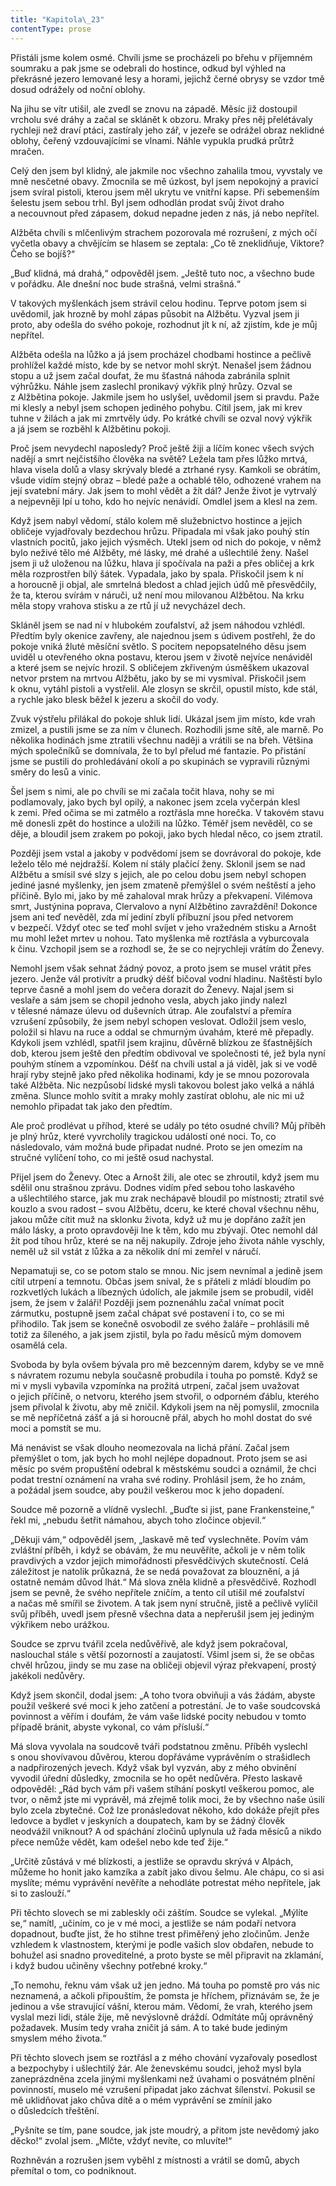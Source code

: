 ```yaml
---
title: "Kapitola\_23"
contentType: prose
---
```


Přistáli jsme kolem osmé. Chvíli jsme se procházeli po břehu v příjemném soumraku a pak jsme se odebrali do hostince, odkud byl výhled na překrásné jezero lemované lesy a horami, jejichž černé obrysy se vzdor tmě dosud odrážely od noční oblohy.

Na jihu se vítr utišil, ale zvedl se znovu na západě. Měsíc již dostoupil vrcholu své dráhy a začal se sklánět k obzoru. Mraky přes něj přelétávaly rychleji než draví ptáci, zastíraly jeho zář, v jezeře se odrážel obraz neklidné oblohy, čeřený vzdouvajícími se vlnami. Náhle vypukla prudká průtrž mračen.

Celý den jsem byl klidný, ale jakmile noc všechno zahalila tmou, vyvstaly ve mně nesčetné obavy. Zmocnila se mě úzkost, byl jsem nepokojný a pravicí jsem svíral pistoli, kterou jsem měl ukrytu ve vnitřní kapse. Při sebemenším šelestu jsem sebou trhl. Byl jsem odhodlán prodat svůj život draho a necouvnout před zápasem, dokud nepadne jeden z nás, já nebo nepřítel.

Alžběta chvíli s mlčenlivým strachem pozorovala mé rozrušení, z mých očí vyčetla obavy a chvějícím se hlasem se zeptala: „Co tě zneklidňuje, Viktore? Čeho se bojíš?“

„Buď klidná, má drahá,“ odpověděl jsem. „Ještě tuto noc, a všechno bude v pořádku. Ale dnešní noc bude strašná, velmi strašná.“

V takových myšlenkách jsem strávil celou hodinu. Teprve potom jsem si uvědomil, jak hrozně by mohl zápas působit na Alžbětu. Vyzval jsem ji proto, aby odešla do svého pokoje, rozhodnut jít k ní, až zjistím, kde je můj nepřítel.

Alžběta odešla na lůžko a já jsem procházel chodbami hostince a pečlivě prohlížel každé místo, kde by se netvor mohl skrýt. Nenašel jsem žádnou stopu a už jsem začal doufat, že mu šťastná náhoda zabránila splnit výhrůžku. Náhle jsem zaslechl pronikavý výkřik plný hrůzy. Ozval se z Alžbětina pokoje. Jakmile jsem ho uslyšel, uvědomil jsem si pravdu. Paže mi klesly a nebyl jsem schopen jediného pohybu. Cítil jsem, jak mi krev tuhne v žilách a jak mi zmrtvěly údy. Po krátké chvíli se ozval nový výkřik a já jsem se rozběhl k Alžbětinu pokoji.

Proč jsem nevydechl naposledy? Proč ještě žiji a líčím konec všech svých nadějí a smrt nejčistšího člověka na světě? Ležela tam přes lůžko mrtvá, hlava visela dolů a vlasy skrývaly bledé a ztrhané rysy. Kamkoli se obrátím, všude vidím stejný obraz – bledé paže a ochablé tělo, odhozené vrahem na její svatební máry. Jak jsem to mohl vědět a žít dál? Jenže život je vytrvalý a nejpevněji lpí u toho, kdo ho nejvíc nenávidí. Omdlel jsem a klesl na zem.

Když jsem nabyl vědomí, stálo kolem mě služebnictvo hostince a jejich obličeje vyjadřovaly bezdechou hrůzu. Připadala mi však jako pouhý stín vlastních pocitů, jako jejich výsměch. Utekl jsem od nich do pokoje, v němž bylo neživé tělo mé Alžběty, mé lásky, mé drahé a ušlechtilé ženy. Našel jsem ji už uloženou na lůžku, hlava jí spočívala na paži a přes obličej a krk měla rozprostřen bílý šátek. Vypadala, jako by spala. Přiskočil jsem k ní a horoucně ji objal, ale smrtelná bledost a chlad jejich údů mě přesvědčily, že ta, kterou svírám v náruči, už není mou milovanou Alžbětou. Na krku měla stopy vrahova stisku a ze rtů jí už nevycházel dech.

Skláněl jsem se nad ní v hlubokém zoufalství, až jsem náhodou vzhlédl. Předtím byly okenice zavřeny, ale najednou jsem s údivem postřehl, že do pokoje vniká žluté měsíční světlo. S pocitem nepopsatelného děsu jsem uviděl u otevřeného okna postavu, kterou jsem v životě nejvíce nenáviděl a které jsem se nejvíc hrozil. S obličejem zkřiveným úsměškem ukazoval netvor prstem na mrtvou Alžbětu, jako by se mi vysmíval. Přiskočil jsem k oknu, vytáhl pistoli a vystřelil. Ale zlosyn se skrčil, opustil místo, kde stál, a rychle jako blesk běžel k jezeru a skočil do vody.

Zvuk výstřelu přilákal do pokoje shluk lidí. Ukázal jsem jim místo, kde vrah zmizel, a pustili jsme se za ním v člunech. Rozhodili jsme sítě, ale marně. Po několika hodinách jsme ztratili všechnu naději a vrátili se na břeh. Většina mých společníků se domnívala, že to byl přelud mé fantazie. Po přistání jsme se pustili do prohledávání okolí a po skupinách se vypravili různými směry do lesů a vinic.

Šel jsem s nimi, ale po chvíli se mi začala točit hlava, nohy se mi podlamovaly, jako bych byl opilý, a nakonec jsem zcela vyčerpán klesl k zemi. Před očima se mi zatmělo a roztřásla mne horečka. V takovém stavu mě donesli zpět do hostince a uložili na lůžko. Téměř jsem nevěděl, co se děje, a bloudil jsem zrakem po pokoji, jako bych hledal něco, co jsem ztratil.

Později jsem vstal a jakoby v podvědomí jsem se dovrávoral do pokoje, kde leželo tělo mé nejdražší. Kolem ní stály plačící ženy. Sklonil jsem se nad Alžbětu a smísil své slzy s jejich, ale po celou dobu jsem nebyl schopen jediné jasné myšlenky, jen jsem zmateně přemýšlel o svém neštěstí a jeho příčině. Bylo mi, jako by mě zahaloval mrak hrůzy a překvapení. Vilémova smrt, Justýnina poprava, Clervalovo a nyní Alžbětino zavraždění! Dokonce jsem ani teď nevěděl, zda mí jediní zbylí příbuzní jsou před netvorem v bezpečí. Vždyť otec se teď mohl svíjet v jeho vražedném stisku a Arnošt mu mohl ležet mrtev u nohou. Tato myšlenka mě roztřásla a vyburcovala k činu. Vzchopil jsem se a rozhodl se, že se co nejrychleji vrátím do Ženevy.

Nemohl jsem však sehnat žádný povoz, a proto jsem se musel vrátit přes jezero. Jenže vál protivítr a prudký déšť bičoval vodní hladinu. Naštěstí bylo teprve časně a mohl jsem do večera dorazit do Ženevy. Najal jsem si veslaře a sám jsem se chopil jednoho vesla, abych jako jindy nalezl v tělesné námaze úlevu od duševních útrap. Ale zoufalství a přemíra vzrušení způsobily, že jsem nebyl schopen veslovat. Odložil jsem veslo, položil si hlavu na ruce a oddal se chmurným úvahám, které mě přepadly. Kdykoli jsem vzhlédl, spatřil jsem krajinu, důvěrně blízkou ze šťastnějších dob, kterou jsem ještě den předtím obdivoval ve společnosti té, jež byla nyní pouhým stínem a vzpomínkou. Déšť na chvíli ustal a já viděl, jak si ve vodě hrají ryby stejně jako před několika hodinami, kdy je se mnou pozorovala také Alžběta. Nic nezpůsobí lidské mysli takovou bolest jako velká a náhlá změna. Slunce mohlo svítit a mraky mohly zastírat oblohu, ale nic mi už nemohlo připadat tak jako den předtím.

Ale proč prodlévat u příhod, které se udály po této osudné chvíli? Můj příběh je plný hrůz, které vyvrcholily tragickou událostí oné noci. To, co následovalo, vám možná bude připadat nudné. Proto se jen omezím na stručné vylíčení toho, co mi ještě osud nachystal.

Přijel jsem do Ženevy. Otec a Arnošt žili, ale otec se zhroutil, když jsem mu sdělil onu strašnou zprávu. Dodnes vidím před sebou toho laskavého a ušlechtilého starce, jak mu zrak nechápavě bloudil po místnosti; ztratil své kouzlo a svou radost – svou Alžbětu, dceru, ke které choval všechnu něhu, jakou může cítit muž na sklonku života, když už mu je dopřáno zažít jen málo lásky, a proto opravdověji lne k těm, kdo mu zbývají. Otec nemohl dál žít pod tíhou hrůz, které se na něj nakupily. Zdroje jeho života náhle vyschly, neměl už sil vstát z lůžka a za několik dní mi zemřel v náručí.

Nepamatuji se, co se potom stalo se mnou. Nic jsem nevnímal a jedině jsem cítil utrpení a temnotu. Občas jsem sníval, že s přáteli z mládí bloudím po rozkvetlých lukách a líbezných údolích, ale jakmile jsem se probudil, viděl jsem, že jsem v žaláři! Později jsem poznenáhlu začal vnímat pocit zármutku, postupně jsem začal chápat své postavení i to, co se mi přihodilo. Tak jsem se konečně osvobodil ze svého žaláře – prohlásili mě totiž za šíleného, a jak jsem zjistil, byla po řadu měsíců mým domovem osamělá cela.

Svoboda by byla ovšem bývala pro mě bezcenným darem, kdyby se ve mně s návratem rozumu nebyla současně probudila i touha po pomstě. Když se mi v mysli vybavila vzpomínka na prožitá utrpení, začal jsem uvažovat o jejich příčině, o netvoru, kterého jsem stvořil, o odporném ďáblu, kterého jsem přivolal k životu, aby mě zničil. Kdykoli jsem na něj pomyslil, zmocnila se mě nepříčetná zášť a já si horoucně přál, abych ho mohl dostat do své moci a pomstít se mu.

Má nenávist se však dlouho neomezovala na lichá přání. Začal jsem přemýšlet o tom, jak bych ho mohl nejlépe dopadnout. Proto jsem se asi měsíc po svém propuštění odebral k městskému soudci a oznámil, že chci podat trestní oznámení na vraha své rodiny. Prohlásil jsem, že ho znám, a požádal jsem soudce, aby použil veškerou moc k jeho dopadení.

Soudce mě pozorně a vlídně vyslechl. „Buďte si jist, pane Frankensteine,“ řekl mi, „nebudu šetřit námahou, abych toho zločince objevil.“

„Děkuji vám,“ odpověděl jsem, „laskavě mě teď vyslechněte. Povím vám zvláštní příběh, i když se obávám, že mu neuvěříte, ačkoli je v něm tolik pravdivých a vzdor jejich mimořádnosti přesvědčivých skutečností. Celá záležitost je natolik průkazná, že se nedá považovat za blouznění, a já ostatně nemám důvod lhát.“ Má slova zněla klidně a přesvědčivě. Rozhodl jsem se pevně, že svého nepřítele zničím, a tento cíl utišil mé zoufalství a načas mě smířil se životem. A tak jsem nyní stručně, jistě a pečlivě vylíčil svůj příběh, uvedl jsem přesně všechna data a nepřerušil jsem jej jediným výkřikem nebo urážkou.

Soudce se zprvu tvářil zcela nedůvěřivě, ale když jsem pokračoval, naslouchal stále s větší pozorností a zaujatostí. Všiml jsem si, že se občas chvěl hrůzou, jindy se mu zase na obličeji objevil výraz překvapení, prostý jakékoli nedůvěry.

Když jsem skončil, dodal jsem: „A toho tvora obviňuji a vás žádám, abyste použil veškeré své moci k jeho zatčení a potrestání. Je to vaše soudcovská povinnost a věřím i doufám, že vám vaše lidské pocity nebudou v tomto případě bránit, abyste vykonal, co vám přísluší.“

Má slova vyvolala na soudcově tváři podstatnou změnu. Příběh vyslechl s onou shovívavou důvěrou, kterou dopřáváme vyprávěním o strašidlech a nadpřirozených jevech. Když však byl vyzván, aby z mého obvinění vyvodil úřední důsledky, zmocnila se ho opět nedůvěra. Přesto laskavě odpověděl: „Rád bych vám při vašem stíhání poskytl veškerou pomoc, ale tvor, o němž jste mi vyprávěl, má zřejmě tolik moci, že by všechno naše úsilí bylo zcela zbytečné. Což lze pronásledovat někoho, kdo dokáže přejít přes ledovce a bydlet v jeskyních a doupatech, kam by se žádný člověk neodvážil vniknout? A od spáchání zločinů uplynula už řada měsíců a nikdo přece nemůže vědět, kam odešel nebo kde teď žije.“

„Určitě zůstává v mé blízkosti, a jestliže se opravdu skrývá v Alpách, můžeme ho honit jako kamzíka a zabít jako divou šelmu. Ale chápu, co si asi myslíte; mému vyprávění nevěříte a nehodláte potrestat mého nepřítele, jak si to zaslouží.“

Při těchto slovech se mi zableskly oči záštím. Soudce se vylekal. „Mýlíte se,“ namítl, „učiním, co je v mé moci, a jestliže se nám podaří netvora dopadnout, buďte jist, že ho stihne trest přiměřený jeho zločinům. Jenže vzhledem k vlastnostem, kterými je podle vašich slov obdařen, nebude to bohužel asi snadno proveditelné, a proto byste se měl připravit na zklamání, i když budou učiněny všechny potřebné kroky.“

„To nemohu, řeknu vám však už jen jedno. Má touha po pomstě pro vás nic neznamená, a ačkoli připouštím, že pomsta je hříchem, přiznávám se, že je jedinou a vše stravující vášní, kterou mám. Vědomí, že vrah, kterého jsem vyslal mezi lidi, stále žije, mě nevýslovně dráždí. Odmítáte můj oprávněný požadavek. Musím tedy vraha zničit já sám. A to také bude jediným smyslem mého života.“

Při těchto slovech jsem se roztřásl a z mého chování vyzařovaly posedlost a bezpochyby i ušlechtilý žár. Ale ženevskému soudci, jehož mysl byla zaneprázdněna zcela jinými myšlenkami než úvahami o posvátném plnění povinností, muselo mé vzrušení připadat jako záchvat šílenství. Pokusil se mě uklidňovat jako chůva dítě a o mém vyprávění se zmínil jako o důsledcích třeštění.

„Pyšníte se tím, pane soudce, jak jste moudrý, a přitom jste nevědomý jako děcko!“ zvolal jsem. „Mlčte, vždyť nevíte, co mluvíte!“

Rozhněván a rozrušen jsem vyběhl z místnosti a vrátil se domů, abych přemítal o tom, co podniknout.
